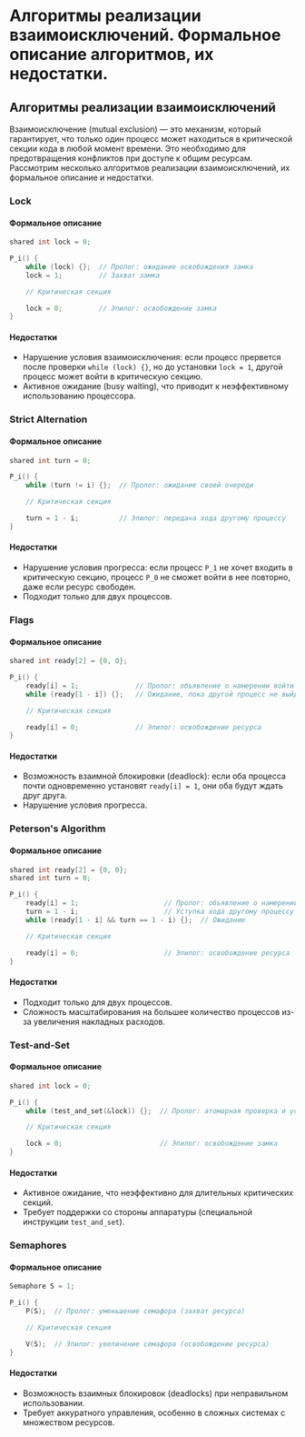 # Алгоритмы реализации взаимоисключений. Формальное описание алгоритмов, их недостатки.
## Алгоритмы реализации взаимоисключений
Взаимоисключение (mutual exclusion) — это механизм, который гарантирует, что только один процесс может находиться в критической секции кода в любой момент времени. Это необходимо для предотвращения конфликтов при доступе к общим ресурсам. Рассмотрим несколько алгоритмов реализации взаимоисключений, их формальное описание и недостатки.
### Lock
#### Формальное описание
```c
shared int lock = 0;

P_i() {
    while (lock) {};  // Пролог: ожидание освобождения замка
    lock = 1;         // Захват замка

    // Критическая секция

    lock = 0;         // Эпилог: освобождение замка
}
```
#### Недостатки
- Нарушение условия взаимоисключения: если процесс прервется после проверки `while (lock) {}`, но до установки `lock = 1`, другой процесс может войти в критическую секцию.
- Активное ожидание (busy waiting), что приводит к неэффективному использованию процессора.
### Strict Alternation
#### Формальное описание
```c
shared int turn = 0;

P_i() {
    while (turn != i) {};  // Пролог: ожидание своей очереди

    // Критическая секция

    turn = 1 - i;          // Эпилог: передача хода другому процессу
}
```
#### Недостатки
- Нарушение условия прогресса: если процесс `P_1` не хочет входить в критическую секцию, процесс `P_0` не сможет войти в нее повторно, даже если ресурс свободен.
- Подходит только для двух процессов.
### Flags
#### Формальное описание
```c
shared int ready[2] = {0, 0};

P_i() {
    ready[i] = 1;              // Пролог: объявление о намерении войти
    while (ready[1 - i]) {};   // Ожидание, пока другой процесс не выйдет

    // Критическая секция

    ready[i] = 0;              // Эпилог: освобождение ресурса
}
```
#### Недостатки
- Возможность взаимной блокировки (deadlock): если оба процесса почти одновременно установят `ready[i] = 1`, они оба будут ждать друг друга.
- Нарушение условия прогресса.
### Peterson's Algorithm
#### Формальное описание
```c
shared int ready[2] = {0, 0};
shared int turn = 0;

P_i() {
    ready[i] = 1;                     // Пролог: объявление о намерении войти
    turn = 1 - i;                     // Уступка хода другому процессу
    while (ready[1 - i] && turn == 1 - i) {};  // Ожидание

    // Критическая секция

    ready[i] = 0;                     // Эпилог: освобождение ресурса
}
```
#### Недостатки
- Подходит только для двух процессов.
- Сложность масштабирования на большее количество процессов из-за увеличения накладных расходов.
### Test-and-Set
#### Формальное описание
```c
shared int lock = 0;

P_i() {
    while (test_and_set(&lock)) {};  // Пролог: атомарная проверка и установка замка

    // Критическая секция

    lock = 0;                        // Эпилог: освобождение замка
}
```
#### Недостатки
- Активное ожидание, что неэффективно для длительных критических секций.
- Требует поддержки со стороны аппаратуры (специальной инструкции `test_and_set`).
### Semaphores
#### Формальное описание
```c
Semaphore S = 1;

P_i() {
    P(S);  // Пролог: уменьшение семафора (захват ресурса)

    // Критическая секция

    V(S);  // Эпилог: увеличение семафора (освобождение ресурса)
}
```
#### Недостатки
- Возможность взаимных блокировок (deadlocks) при неправильном использовании.
- Требует аккуратного управления, особенно в сложных системах с множеством ресурсов.